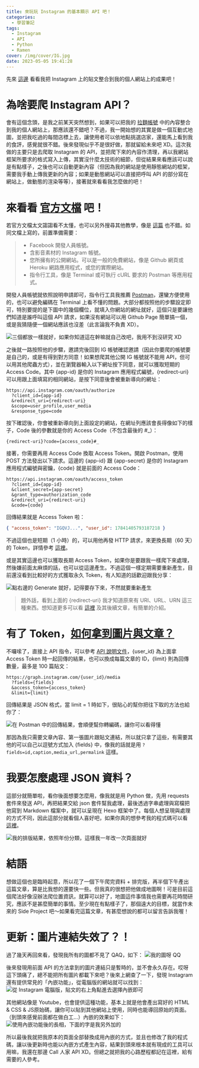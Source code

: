 ```yaml
---
title: 來玩玩 Instagram 的基本顯示 API 吧！
categories:
  - 學習筆記
tags:
  - Instagram
  - API
  - Python
  - Ramen
cover: /img/cover/IG.jpg
date: 2023-05-05 19:41:28
---
```


先來 [這邊](https://jackchen890311.github.io/ramen/) 看看我把 Instagram 上的貼文整合到我的個人網站上的成果吧！

# 為啥要爬 Instagram API？
會有這個念頭，是我之前某天突然想到，如果可以把我的 [拉麵帳號](https://www.instagram.com/jacklovesramen/) 中的內容整合到我的個人網站上，那應該還不錯吧？不過，我一開始想的其實是做一個互動式地圖，並把我吃過的每間店標上去，讓使用者可以依地點挑選店家，還能馬上看到我的食評，感覺就很不錯。後來發現似乎不是很好做，那就留給未來吧 XD。這次我做的主要只是去爬取 Instagram 的 API，並把爬下來的內容作清理，再以我網站框架所要求的格式寫入上傳，其實沒什麼太技術的細節，但從結果來看應該可以說是有點樣子，之後也可以自動更新內容（但因為我的網站是使用靜態網站的框架，需要我手動上傳我更新的內容；如果是動態網站可以直接把呼叫 API 的部分寫在網站上，做動態的渲染等等），接著就來看看我怎麼做的吧！

# 來看看 [官方文檔](https://developers.facebook.com/docs/instagram-basic-display-api/getting-started) 吧！

若官方文檔太文謅謅看不太懂，也可以另外搜尋其他教學，像是 [這篇](https://www.letswrite.tw/instagram-basic-display-api/) 也不錯。如同文檔上寫的，前置準備需要：

> - Facebook 開發人員帳號。  
> - 含影音素材的 Instagram 帳號。  
> - 您所擁有的公開網站。可以是一般的免費網站，像是 Github 網頁或 Heroku 網路應用程式，或您的實際網站。  
> - 指令行工具，像是 Terminal 或可執行 cURL 要求的 Postman 等應用程式。  

開發人員帳號就依照說明申請即可，指令行工具我推薦 [Postman](https://www.postman.com/downloads/)，還蠻方便使用的，也可以避免編碼在 Terminal 上看不懂的問題。大部分都按照他的步驟設定即可，特別要提的是下圖中的幾個欄位，就填入你網站的網址就好，這個只是要讓他們知道是誰呼叫這個 API 請求，如果沒有網站可以用 Github Page 簡單搞一個，或是我猜隨便一個網站應該也沒差（此言論我不負責 XD）。

![三個都放一樣就好，如果你知道這在幹嘛就自己改吧，我用不到沒研究 XD](/img/post/2023_05/api_website.png)

之後就一路按照他的步驟，邀請完後回到 IG 帳號確認邀請（因此你要爬的帳號要是自己的，或是有得到對方同意！如果想爬其他公開 IG 帳號就不能用 API，但可以用其他爬蟲方式），並在瀏覽器輸入以下網址按下同意，就可以獲取短期的 Access Code。其中 {app-id} 是你的 Instagram 應用程式編號，{redirect-uri} 可以用跟上面填寫的相同網站，是按下同意後會被重新導向的網址：

```url
https://api.instagram.com/oauth/authorize
  ?client_id={app-id}
  &redirect_uri={redirect-uri}
  &scope=user_profile,user_media
  &response_type=code
```

按下確認後，你會被重新導向到上面設定的網站，在網址列應該會長得像如下的樣子，Code 後的參數就是你的 Access Code（不包含最後的 #_）：

```url
{redirect-uri}?code={access_code}#_
```

接著，你需要再用 Access Code 換取 Access Token。開啟 Postman，使用 POST 方法發出以下請求。這邊的 {app-id} 跟 {app-secret} 是你的 Instagram 應用程式編號與密鑰，{code} 就是前面的 Access Code：

```url
https://api.instagram.com/oauth/access_token
  ?client_id={app-id}
  &client_secret={app-secret}
  &grant_type=authorization_code
  &redirect_uri={redirect-uri}
  &code={code}
```

回傳結果就是 Access Token 啦：

```json
{ "access_token": "IGQVJ...", "user_id": 17841405793187218 }
```

不過這個也是短期（1 小時）的，可以用他再發 HTTP 請求，來更換長期（60 天）的 Token，詳情參考 [這裡](https://developers.facebook.com/docs/instagram-basic-display-api/guides/long-lived-access-tokens)。

或是其實這邊也可以獲取長期 Access Token，如果你是要跟我一樣爬下來處理，然後嫌前面太麻煩的話，也可以從這邊產生。不過這個一樣定期需要重新產生，目前還沒看到比較好的方式獲取永久 Token，有人知道的話歡迎跟我分享：

![點右邊的 Generate 就好，記得要存下來，不然就要重新產生](/img/post/2023_05/api_token.png)

> 題外話，看到上面的 {redirect-uri} 我才知道原來有 URI、URL、URN 這三種東西。想知道更多可以看 [這裡](https://ithelp.ithome.com.tw/articles/10266610) 及其後續文章，有簡單的介紹。

# 有了 Token，[如何拿到圖片與文章？](https://developers.facebook.com/docs/instagram-basic-display-api/guides/getting-profiles-and-media)

不囉嗦了，直接上 API 指令，可以參考 [API 說明文件](https://developers.facebook.com/docs/instagram-basic-display-api/reference/media#fields)，{user_id} 為上面拿 Access Token 時一起回傳的結果，也可以換成每篇文章的 ID，{limit} 則為回傳數量，最多是 100 篇貼文：

```url
https://graph.instagram.com/{user_id}/media
  ?fields={fields}
  &access_token={access_token}
  &limit={limit}
```

回傳結果是 JSON 格式，當 limit = 1 時如下，很貼心的幫你把往下取的方法也給你了：

![在 Postman 中的回傳結果，會順便幫你轉編碼，讓你可以看得懂](/img/post/2023_05/api_return.png)

那因為我只需要文章內容、第一張圖片跟貼文連結，所以就只拿了這些，有需要其他的可以自己以逗號方式加入 {fields} 中，像我的話就是用 `?fields=id,caption,media_url,permalink` 這樣。

# 我要怎麼處理 JSON 資料？
這部分就簡單啦，看你後面想要怎麼用，像我就是用 Python 做，先用 requests 套件來發送 API，再把結果交給 json 套件幫我處理，最後透過字串處理與寫檔把他寫到 Markdown 檔案中，就可以呈現在 Hexo 框架中了。每個人想呈現與處理的方式不同，因此這部分就看個人喜好吧，如果你真的想參考我的程式碼可以看 [這裡](https://github.com/JackChen890311/jackchen890311.github.io/tree/main/source/ramen/crawler.py)。

![我的排版結果，依照年份分類，這樣我一年改一次頁面就好](/img/post/2023_05/ramen_layout.png)

# 結語
想做這個也是臨時起意，所以花了一個下午爬完資料 + 排完版，再半個下午產出這篇文章，算是比我想的還要快一些。但我真的很想把他做成地圖啊！可是目前這個爬法好像沒辦法爬位置資訊，就算可以好了，地圖這件事情我也需要再花時間研究，應該不是甚麼簡單的事情。至少現在有點樣子了，那個遠大的目標，就當作未來的 Side Project 吧～如果看完這篇文章，有甚麼想說的都可以留言告訴我喔！

# 更新：圖片連結失效了？！
過了幾天再回來看，發現我所有的圖都不見了 QAQ，如下：
![我的圖呀 QQ](img/post/2023_05/ramen_broken.png)

後來發現用前面 API 的方法拿到的圖片連結只是暫時的，並不會永久存在。哎呀這下頭痛了，總不能把所有圖片都載下來吧？後來上網查了一下，發現 Instagram 還有提供常見的「內嵌功能」，從電腦版的網站就可以找到：
![從 Instagram 電腦版，貼文的右上角點進去選擇內嵌即可](img/post/2023_05/ig_embedded.png)

其他網站像是 Youtube，也會提供這種功能，基本上就是他會產出寫好的 HTML & CSS & JS原始碼，讓你可以貼到其他網站上使用，同時也能導回原始的頁面。（到頭來感覺前面都在做白工...）內嵌的效果如下：
![使用內嵌功能後的長相，下面的字是我另外加的](img/post/2023_05/ramen_new_layout.png)

所以最後我就把我原本的頁面全部替換成用內嵌的方式，並且也修改了我的程式碼，讓以後更新時也能以內嵌方式產生內容，結果到頭來根本就有現成的工具可以用嘛，我還在那邊 Call 人家 API XD。但總之就把我的心路歷程都記在這裡，給有需要的人參考。